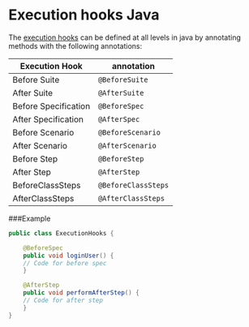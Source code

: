 # Execution hooks Java

The [execution hooks](../../execution/execution_hooks.md) can be defined at all levels in java by annotating methods with the following annotations:


| Execution Hook | annotation  |
|----------------| ------------|
| Before Suite   | `@BeforeSuite`|
| After Suite    | `@AfterSuite`|
| Before Specification   | `@BeforeSpec`|
| After Specification   | `@AfterSpec`|
| Before Scenario | `@BeforeScenario`|
| After Scenario   | `@AfterScenario`|
| Before Step | `@BeforeStep` |
|After Step| `@AfterStep`|
|BeforeClassSteps|`@BeforeClassSteps`|
|AfterClassSteps|`@AfterClassSteps`|

###Example
````java
public class ExecutionHooks {

    @BeforeSpec
    public void loginUser() {
    // Code for before spec
    }

    @AfterStep
    public void performAfterStep() {
    // Code for after step
    }
}

````



